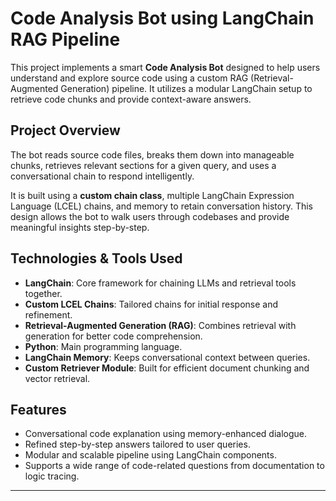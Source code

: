 # Code Analysis Bot using LangChain RAG Pipeline

This project implements a smart **Code Analysis Bot** designed to help users understand and explore source code using a custom RAG (Retrieval-Augmented Generation) pipeline. It utilizes a modular LangChain setup to retrieve code chunks and provide context-aware answers.

## Project Overview

The bot reads source code files, breaks them down into manageable chunks, retrieves relevant sections for a given query, and uses a conversational chain to respond intelligently.

It is built using a **custom chain class**, multiple LangChain Expression Language (LCEL) chains, and memory to retain conversation history. This design allows the bot to walk users through codebases and provide meaningful insights step-by-step.

## Technologies & Tools Used

- **LangChain**: Core framework for chaining LLMs and retrieval tools together.
- **Custom LCEL Chains**: Tailored chains for initial response and refinement.
- **Retrieval-Augmented Generation (RAG)**: Combines retrieval with generation for better code comprehension.
- **Python**: Main programming language.
- **LangChain Memory**: Keeps conversational context between queries.
- **Custom Retriever Module**: Built for efficient document chunking and vector retrieval.

## Features

- Conversational code explanation using memory-enhanced dialogue.
- Refined step-by-step answers tailored to user queries.
- Modular and scalable pipeline using LangChain components.
- Supports a wide range of code-related questions from documentation to logic tracing.

---

